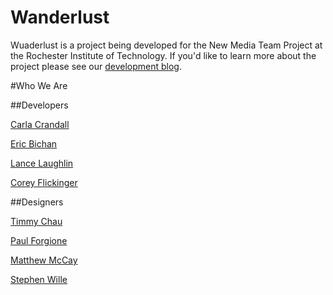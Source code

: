 Wanderlust
=============

Wuaderlust is a project being developed for the New Media Team Project at the Rochester Institute of Technology. If you'd like to learn more about the project please see our [development blog](http://sugarpeas.cias.rit.edu/#home).

#Who We Are

##Developers

[Carla Crandall](https://www.github.com/CarlaCrandall)

[Eric Bichan](https://www.github.com/bichan17)

[Lance Laughlin](https://www.github.com/ExplosiveHippo)

[Corey Flickinger](https://www.github.com/Destroyer675000)

##Designers

[Timmy Chau](https://www.github.com/timmychau)

[Paul Forgione](https://www.github.com/paulforgione)

[Matthew McCay](https://www.github.com/mmcandy)

[Stephen Wille](https://www.github.com/stw5349)

